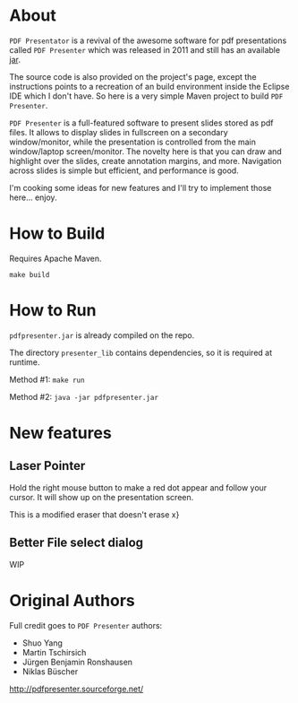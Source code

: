 # About

`PDF Presentator` is a revival of the awesome software for pdf presentations called `PDF Presenter`
which was released in 2011 and still has an available [jar](http://pdfpresenter.sourceforge.net).

The source code is also provided on the project's page, except the instructions points to a recreation of an build environment inside the Eclipse IDE which I don't have.
So here is a very simple Maven project to build `PDF Presenter`.

`PDF Presenter` is a full-featured software to present slides stored as pdf files.
It allows to display slides in fullscreen on a secondary window/monitor, while the presentation is controlled from the main window/laptop screen/monitor.
The novelty here is that you can draw and highlight over the slides, create annotation margins, and more.
Navigation across slides is simple but efficient, and
performance is good.

I'm cooking some ideas for new features and I'll try to implement those here... enjoy.

# How to Build

Requires Apache Maven.

`make build`


# How to Run

`pdfpresenter.jar` is already compiled on the repo. 

The directory `presenter_lib` contains dependencies, so it is required at runtime.

Method #1: `make run`

Method #2: `java -jar pdfpresenter.jar`

# New features

## Laser Pointer

Hold the right mouse button to make a red dot appear and follow your cursor.
It will show up on the presentation screen.

This is a modified eraser that doesn't erase x}

## Better File select dialog

WIP



# Original Authors

Full credit goes to `PDF Presenter` authors:

* Shuo Yang
* Martin Tschirsich
* Jürgen Benjamin Ronshausen
* Niklas Büscher

http://pdfpresenter.sourceforge.net/
